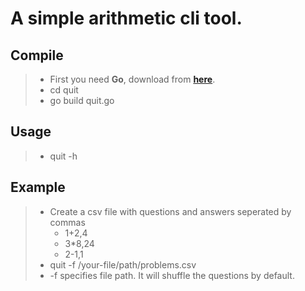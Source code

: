 # A simple arithmetic cli tool.

### 

## Compile
> - First you need **Go**, download from **[here](https://go.dev)**.
> - cd quit
> - go build quit.go

## Usage

> - quit -h


## Example

> - Create a csv file with questions and answers seperated by commas
>   - 1+2,4
>   - 3*8,24
>   - 2-1,1
> - quit -f /your-file/path/problems.csv 
> - -f specifies file path. It will shuffle the questions by default.
